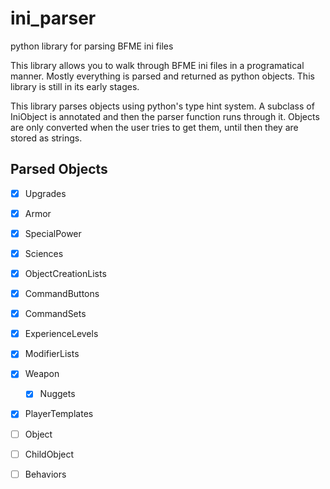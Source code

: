 # ini_parser
 python library for parsing BFME ini files
 
This library allows you to walk through BFME ini files in a programatical manner. Mostly everything is parsed and returned as python objects. This library is still in its early stages.

This library parses objects using python's type hint system. A subclass of IniObject is annotated and then the parser function runs through it. Objects are only converted when the user tries to get them, until then they are stored as strings.

## Parsed Objects
- [x] Upgrades
- [x] Armor
- [x] SpecialPower
- [x] Sciences
- [x] ObjectCreationLists
- [x] CommandButtons
- [x] CommandSets
- [x] ExperienceLevels
- [x] ModifierLists
- [x] Weapon
   - [x] Nuggets
- [x] PlayerTemplates

- [ ] Object
- [ ] ChildObject
- [ ] Behaviors 
